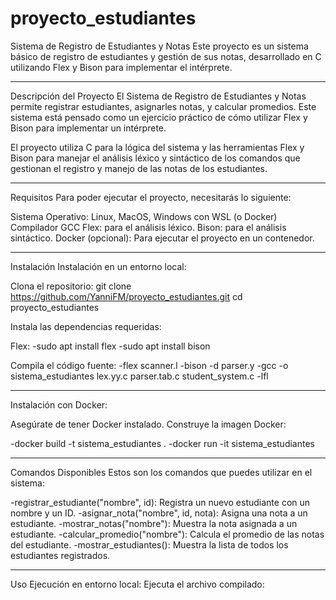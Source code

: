 # proyecto_estudiantes
Sistema de Registro de Estudiantes y Notas
Este proyecto es un sistema básico de registro de estudiantes y gestión de sus notas, desarrollado en C utilizando Flex y Bison para implementar el intérprete.

-------------------------------------------------------------------------------------------------------------------------------------------------------------------------------------------------

Descripción del Proyecto
El Sistema de Registro de Estudiantes y Notas permite registrar estudiantes, asignarles notas, y calcular promedios. Este sistema está pensado como un ejercicio práctico de cómo utilizar Flex y Bison para implementar un intérprete.

El proyecto utiliza C para la lógica del sistema y las herramientas Flex y Bison para manejar el análisis léxico y sintáctico de los comandos que gestionan el registro y manejo de las notas de los estudiantes.

-------------------------------------------------------------------------------------------------------------------------------------------------------------------------------------------------

Requisitos
Para poder ejecutar el proyecto, necesitarás lo siguiente:

Sistema Operativo: Linux, MacOS, Windows con WSL (o Docker)
Compilador GCC
Flex: para el análisis léxico.
Bison: para el análisis sintáctico.
Docker (opcional): Para ejecutar el proyecto en un contenedor.

-------------------------------------------------------------------------------------------------------------------------------------------------------------------------------------------------

Instalación
Instalación en un entorno local:

Clona el repositorio:
git clone https://github.com/YanniFM/proyecto_estudiantes.git
cd proyecto_estudiantes


Instala las dependencias requeridas:

Flex:
-sudo apt install flex
-sudo apt install bison

Compila el código fuente:
-flex scanner.l
-bison -d parser.y
-gcc -o sistema_estudiantes lex.yy.c parser.tab.c student_system.c -lfl

-------------------------------------------------------------------------------------------------------------------------------------------------------------------------------------------------

Instalación con Docker:

Asegúrate de tener Docker instalado.
Construye la imagen Docker:

-docker build -t sistema_estudiantes .
-docker run -it sistema_estudiantes

-------------------------------------------------------------------------------------------------------------------------------------------------------------------------------------------------

Comandos Disponibles
Estos son los comandos que puedes utilizar en el sistema:

-registrar_estudiante("nombre", id): Registra un nuevo estudiante con un nombre y un ID.
-asignar_nota("nombre", id, nota): Asigna una nota a un estudiante.
-mostrar_notas("nombre"): Muestra la nota asignada a un estudiante.
-calcular_promedio("nombre"): Calcula el promedio de las notas del estudiante.
-mostrar_estudiantes(): Muestra la lista de todos los estudiantes registrados.

-------------------------------------------------------------------------------------------------------------------------------------------------------------------------------------------------

Uso
Ejecución en entorno local:
Ejecuta el archivo compilado:
